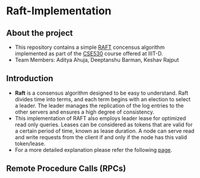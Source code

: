 # Raft-Implementation

## About the project
- This repository contains a simple [RAFT](https://raft.github.io/raft.pdf) concensus algorithm implemented as part of the [CSE530](https://techtree.iiitd.edu.in/viewDescription/filename?=CSE530) course offered at IIIT-D.
- Team Members: Aditya Ahuja, Deeptanshu Barman, Keshav Rajput

## Introduction
- **Raft** is a consensus algorithm designed to be easy to understand. Raft divides time into terms, and each term begins with an election to select a leader. The leader manages the replication of the log entries to the other servers and ensures a high degree of consistency.
- This implementation of RAFT also employs leader lease for optimized read only queries. Leases can be considered as tokens that are valid for a certain period of time, known as lease duration. A node can serve read and write requests from the client if and only if the node has this valid token/lease.
- For a more detailed explanation please refer the following [page](https://www.yugabyte.com/blog/low-latency-reads-in-geo-distributed-sql-with-raft-leader-leases/#:~:text=This%20is%20shown%20in%20the%20animation%20sequence%20below.).

## Remote Procedure Calls (RPCs) 



